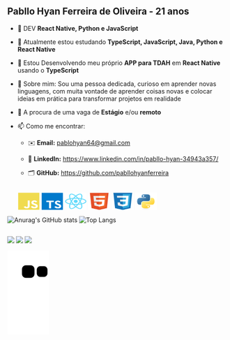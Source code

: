 ## Pabllo Hyan Ferreira de Oliveira - 21 anos

- 🔭 DEV **React Native, Python e JavaScript**
  
- 🌱 Atualmente estou estudando **TypeScript, JavaScript, Java, Python e React Native**
  
- 🤔 Estou Desenvolvendo meu próprio **APP para TDAH** em **React Native** usando o **TypeScript**
  
- 💬 Sobre mim: Sou uma pessoa dedicada, curioso em aprender novas linguagens, com muita vontade de aprender coisas novas e colocar ideias em prática para transformar projetos em realidade

- 💼 A procura de uma vaga de **Estágio** e/ou **remoto**
  
- 📫 Como me encontrar:
  - ✉️ **Email:** pablohyan64@gmail.com
  - 💼 **LinkedIn:** https://www.linkedin.com/in/pabllo-hyan-34943a357/
  - 🗂️ **GitHub:** https://github.com/pabllohyanferreira
 
    <div style="display: inline_block"><br>
  <img align="center" alt="Rafa-Js" height="40" width="50" src="https://raw.githubusercontent.com/devicons/devicon/master/icons/javascript/javascript-plain.svg">
  <img align="center" alt="Rafa-Ts" height="40" width="50" src="https://raw.githubusercontent.com/devicons/devicon/master/icons/typescript/typescript-plain.svg">
  <img align="center" alt="Rafa-React" height="40" width="50" src="https://raw.githubusercontent.com/devicons/devicon/master/icons/react/react-original.svg">
  <img align="center" alt="Rafa-HTML" height="40" width="50" src="https://raw.githubusercontent.com/devicons/devicon/master/icons/html5/html5-original.svg">
  <img align="center" alt="Rafa-CSS" height="40" width="50" src="https://raw.githubusercontent.com/devicons/devicon/master/icons/css3/css3-original.svg">
  <img align="center" alt="Rafa-Python" height="40" width="50" src="https://raw.githubusercontent.com/devicons/devicon/master/icons/python/python-original.svg">
</div>

![Anurag's GitHub stats](https://github-readme-stats.vercel.app/api?username=pabllohyanferreira&show_icons=true&theme=dark)   ![Top Langs](https://github-readme-stats.vercel.app/api/top-langs/?username=pabllohyanferreira&hide_progress=false&theme=dark)

##

<div>
  
  <a href="https://instagram.com/pabllo.ferreira21/" target="_blank"><img src="https://img.shields.io/badge/-Instagram-%23E4405F?style=for-the-badge&logo=instagram&logoColor=white" target="_blank"></a>
 	<a href="https://www.twitch.tv/layerzao" target="_blank"><img src="https://img.shields.io/badge/Twitch-9146FF?style=for-the-badge&logo=twitch&logoColor=white" target="_blank"></a>
  <a href="https://www.linkedin.com/in/pabllo-hyan-34943a357/" target="_blank"><img src="https://img.shields.io/badge/-LinkedIn-%230077B5?style=for-the-badge&logo=linkedin&logoColor=white" target="_blank"></a> 
  
</div>

![Snake Animation](https://github.com/pabllohyanferreira/pabllohyanferreira/blob/output/github-contribution-grid-snake.svg)
